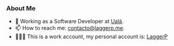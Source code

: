### About Me

- 💼 Working as a Software Developer at [Ualá](https://uala.com.ar/).
- 📫 How to reach me: contacto@laggerp.me.
- 🧑🏼‍💻 This is a work account, my personal account is: [LaggerP](https://github.com/LaggerP)

